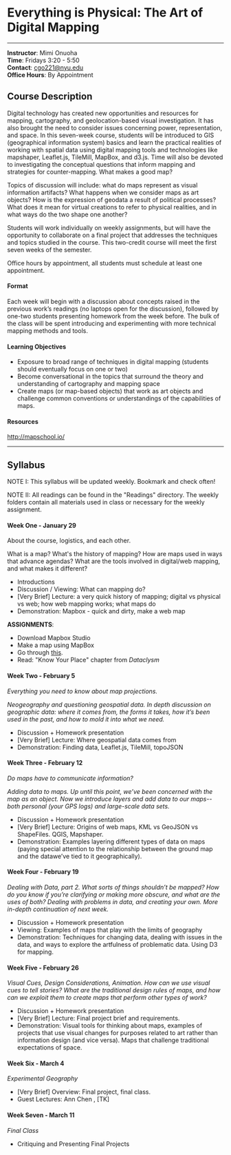 # Everything is Physical: The Art of Digital Mapping 

---

**Instructor**: Mimi Onuoha  
**Time**: Fridays 3:20 - 5:50 
</br>**Contact**: <cgo221@nyu.edu>
</br>**Office Hours**: By Appointment

## Course Description

Digital technology has created new opportunities and resources for mapping, cartography, and geolocation-based visual investigation. It has also brought the need to consider issues concerning power, representation, and space. In this seven-week course, students will be introduced to GIS (geographical information system) basics and learn the practical realities of working with spatial data using digital mapping tools and technologies like mapshaper, Leaflet.js, TileMill, MapBox, and d3.js. Time will also be devoted to investigating the conceptual questions that inform mapping and strategies for counter-mapping. What makes a good map? 

Topics of discussion will include: what do maps represent as visual information artifacts? What happens when we consider maps as art objects? How is the expression of geodata a result of political processes? What does it mean for virtual creations to refer to physical realities, and in what ways do the two shape one another?
Students will work individually on weekly assignments, but will have the opportunity to collaborate on a final project that addresses the techniques and topics studied in the course. This two-credit course will meet the first seven weeks of the semester.Office hours by appointment, all students must schedule at least one appointment. 

#### Format
Each week will begin with a discussion about concepts raised in the previous work’s readings (no laptops open for the discussion), followed by one-two students presenting homework from the week before. The bulk of the class will be spent introducing and experimenting with more technical mapping methods and tools.

#### Learning Objectives 
- Exposure to broad range of techniques in digital mapping (students should eventually focus on one or two)
- Become conversational in the topics that surround the theory and understanding of cartography and mapping space
- Create maps (or map-based objects) that work as art objects and challenge common conventions or understandings of the capabilities of maps.

#### Resources 
http://mapschool.io/



---


## Syllabus 
NOTE I: This syllabus will be updated weekly. Bookmark and check often!

NOTE II: All readings can be found in the "Readings" directory. The weekly folders contain all materials used in class or necessary for the weekly assignment. 

#### Week One - January 29
About the course, logistics, and each other. 

What is a map? What's the history of mapping? How are maps used in ways that advance agendas? What are the tools involved in digital/web mapping, and what makes it different? 

- Introductions
- Discussion / Viewing: What can mapping do?
- [Very Brief] Lecture: a very quick history of mapping; digital vs physical vs web; how web mapping works; what maps do 
- Demonstration: Mapbox - quick and dirty, make a web map**ASSIGNMENTS**:
- Download Mapbox Studio 
- Make a map using MapBox 
- Go through [this](http://maptime.io/anatomy-of-a-web-map/#0). 
- Read: "Know Your Place" chapter from *Dataclysm* #### Week Two - February 5
*Everything you need to know about map projections.*

*Neogeography and questioning geospatial data. In depth discussion on geographic data: where it comes from, the forms it takes, how it’s been used in the past, and how to mold it into what we need.*

- Discussion + Homework presentation
- [Very Brief] Lecture: Where geospatial data comes from
-  Demonstration: Finding data, Leaflet.js, TileMill, topoJSON
#### Week Three - February 12
*Do maps have to communicate information?**Adding data to maps. Up until this point, we’ve been concerned with the map as an object. Now we introduce layers and add data to our maps-- both personal (your GPS logs) and large-scale data sets.*
- Discussion + Homework presentation- [Very Brief] Lecture: Origins of web maps, KML vs GeoJSON vs ShapeFiles. QGIS,Mapshaper.- Demonstration: Examples layering different types of data on maps (paying special attention to the relationship between the ground map and the datawe’ve tied to it geographically).
#### Week Four - February 19*Dealing with Data, part 2. What sorts of things shouldn’t be mapped? How do you know if you’re clarifying or making more obscure, and what are the uses of both? Dealing with problems in data, and creating your own. More in-depth continuation of next week.*
- Discussion + Homework presentation- Viewing: Examples of maps that play with the limits of geography
- Demonstration: Techniques for changing data, dealing with issues in the data, and ways to explore the artfulness of problematic data. Using D3 for mapping.
#### Week Five - February 26*Visual Cues, Design Considerations, Animation. How can we use visual cues to tell stories? What are the traditional design rules of maps, and how can we exploit them to create maps that perform other types of work?*
- Discussion + Homework presentation- [Very Brief] Lecture: Final project brief and requirements.- Demonstration: Visual tools for thinking about maps, examples of projects thatuse visual changes for purposes related to art rather than information design(and vice versa). Maps that challenge traditional expectations of space.
#### Week Six - March 4*Experimental Geography* 
- [Very Brief] Overview: Final project, final class.- Guest Lectures: Ann Chen , [TK]
#### Week Seven - March 11*Final Class* 
- Critiquing and Presenting Final Projects 
